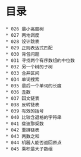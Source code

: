 # 目录
    * 026 最小高度树
    * 027 两地调度
    * 028 设计跳表
    * 029 正则表达式匹配
    * 030 背包问题
    * 031 寻找两个有序数组的中位数
    * 032 另一个树的子树
    * 033 合并区间
    * 034 单词搜索
    * 035 最后一个单词的长度
    * 036 丑数
    * 037 回文链表
    * 038 反转链表
    * 039 有效的括号
    * 040 比较含退格的字符串
    * 041 斐波那契数
    * 042 重排链表
    * 043 两数之和
    * 044 机器人能否返回原点
    * 045 乘积最大子数组